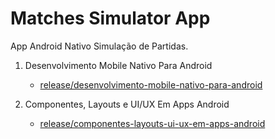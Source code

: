 # Matches Simulator App

App Android Nativo Simulação de Partidas.

1. Desenvolvimento Mobile Nativo Para Android
     - [release/desenvolvimento-mobile-nativo-para-android](https://github.com/emer09/matches-simulator-app/tree/release/desenvolvimento-mobile-nativo-para-android)

2. Componentes, Layouts e UI/UX Em Apps Android
     - [release/componentes-layouts-ui-ux-em-apps-android](https://github.com/emer09/matches-simulator-app/tree/release/componentes-layouts-ui-ux-em-apps-android)

